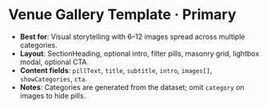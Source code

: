 # Venue Gallery Template · Primary

- **Best for**: Visual storytelling with 6–12 images spread across multiple categories.
- **Layout**: SectionHeading, optional intro, filter pills, masonry grid, lightbox modal, optional CTA.
- **Content fields**: `pillText`, `title`, `subtitle`, `intro`, `images[]`, `showCategories`, `cta`.
- **Notes**: Categories are generated from the dataset; omit `category` on images to hide pills.
